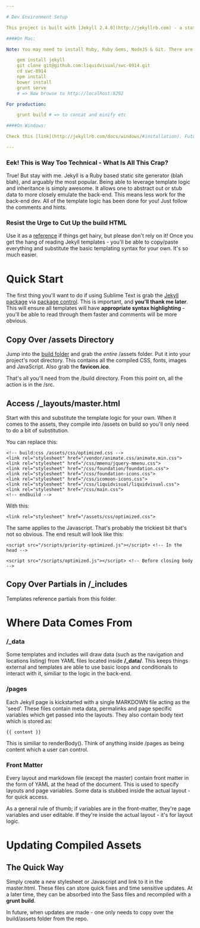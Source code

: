 ```yaml
---

# Dev Environment Setup

This project is built with [Jekyll 2.4.0](http://jekyllrb.com) - a static site generator. It also uses [Grunt.js](http://gruntjs.com) - a JavaScript task runner and [Bower](http://bower.io) for package management. Admittedly, it's quite painful to get everything working initally, but it's **_well worth it_** for the time you'll save later on.

####On Mac:

Note: You may need to install Ruby, Ruby Gems, NodeJS & Git. There are detailed instructions on the [Jekyll](http://jekyllrb.com/docs/installation/) website. In future builds I'll have Jekyll packaged as a node module so there will be no need to install. Currently, Jekyll is coming through via a SHELL command (kinda sucks).

    gem install jekyll
    git clone git@github.com:liquidvisual/swc-0914.git
    cd swc-0914
    npm install
    bower install
    grunt serve
    # => Now browse to http://localhost:9292

For production:

    grunt build # => to concat and minify etc

####On Windows:

Check this [link](http://jekyllrb.com/docs/windows/#installation). Future builds will use a Yeoman generator, so Windows friendliness is coming! Stay tuned.

---
```


### Eek! This is Way Too Technical - What Is All This Crap?

True! But stay with me. Jekyll is a Ruby based static site generator (blah blah), and arguably the most popular. Being able to leverage template logic and inheritance is simply awesome. It allows one to abstract out or stub data to more closely emulate the back-end. This means less work for the back-end dev. All of the template logic has been done for you! Just follow the comments and hints.

### Resist the Urge to Cut Up the build HTML

Use it as a [reference](https://github.com/liquidvisual/vssa-1614/tree/master/build) if things get hairy, but please don't rely on it! Once you get the hang of reading Jekyll templates - you'll be able to copy/paste everything and substitute the basic templating syntax for your own. It's so much easier.

# Quick Start

The first thing you'll want to do if using Sublime Text is grab the [Jekyll package](https://sublime.wbond.net/packages/Jekyll) via [package control](https://sublime.wbond.net). This is important, and **you'll thank me later**. This will ensure all templates will have **appropriate syntax highlighting** - you'll be able to read through them faster and comments will be more obvious.

## Copy Over /assets Directory

Jump into the [build folder](https://github.com/liquidvisual/vssa-1614/tree/master/build) and grab the *entire* /assets folder. Put it into your project's root directory. This contains all the compiled CSS, fonts, images and JavaScript. Also grab the **favicon.ico**.

That's all you'll need from the /build directory. From this point on, all the action is in the /src.

## Access /_layouts/master.html

Start with this and substitute the template logic for your own. When it comes to the assets, they compile into /assets on build so you'll only need to do a bit of substitution.

You can replace this:

    <!-- build:css /assets/css/optimized.css -->
    <link rel="stylesheet" href="/vendor/animate.css/animate.min.css">
    <link rel="stylesheet" href="/css/mmenu/jquery-mmenu.css">
    <link rel="stylesheet" href="/css/foundation/foundation.css">
    <link rel="stylesheet" href="/css/foundation-icons.css">
    <link rel="stylesheet" href="/css/icomoon-icons.css">
    <link rel="stylesheet" href="/css/liquidvisual/liquidvisual.css">
    <link rel="stylesheet" href="/css/main.css">
    <!-- endbuild -->

With this:

    <link rel="stylesheet" href="/assets/css/optimized.css">

The same applies to the Javascript. That's probably the trickiest bit that's not so obvious. The end result will look like this:

    <script src="/scripts/priority-optimized.js"></script> <!-- In the head -->

    <script src="/scripts/optimized.js"></script> <!-- Before closing body -->

## Copy Over Partials in /_includes

Templates reference partials from this folder.

# Where Data Comes From

### /_data

Some templates and includes will draw data (such as the navigation and locations listing) from YAML files located inside **/_data/**. This keeps things external and templates are able to use basic loops and conditionals to interact with it, similiar to the logic in the back-end.

### /pages

Each Jekyll page is kickstarted with a single MARKDOWN file acting as the 'seed'. These files contain meta data, permalinks and page specific variables which get passed into the layouts. They also contain body text which is stored as:

    {{ content }}

This is similiar to renderBody(). Think of anything inside /pages as being content which a user can control.

### Front Matter

Every layout and markdown file (except the master) contain front matter in the form of YAML at the head of the document. This is used to specify layouts and page variables. Some data is stubbed inside the actual layout - for quick access.

As a general rule of thumb; if variables are in the front-matter, they're page variables and user editable. If they're inside the actual layout - it's for layout logic.

# Updating Compiled Assets

## The Quick Way

Simply create a new stylesheet or Javascript and link to it in the master.html. These files can store quick fixes and time sensitive updates. At a later time, they can be absorbed into the Sass files and recompiled with a **grunt build**.

In future, when updates are made - one only needs to copy over the build/assets folder from the repo.